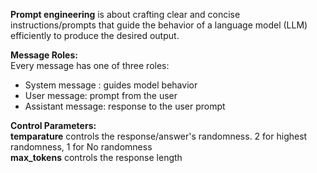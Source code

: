 **Prompt engineering** is about crafting clear and concise instructions/prompts that guide the behavior of a language model (LLM) efficiently to produce the desired output.

**Message Roles:**  
Every message has one of three roles:  
 - System message : guides model behavior
 - User message: prompt from the user
 - Assistant message: response to the user prompt

**Control Parameters:**  
**temparature** controls the response/answer's randomness. 2 for highest randomness, 1 for No randomness  
**max_tokens** controls the response length


